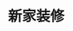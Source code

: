 ---
layout: post
title: "新家装修"
featured-img: 1_ueWmI48uuShON-hX7LwI0w1 
summary: 9月底，拿到精装新房好多不满啊，决定还是自己改造下吧
categories: [生活 ,日记]
---